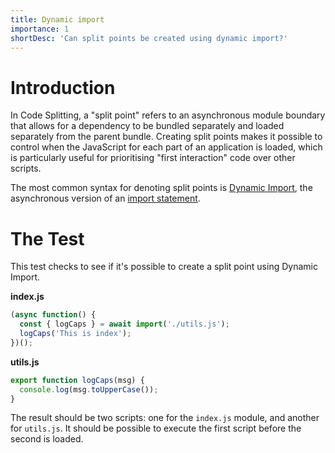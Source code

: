 ```yaml
---
title: Dynamic import
importance: 1
shortDesc: 'Can split points be created using dynamic import?'
---
```


# Introduction

In Code Splitting, a "split point" refers to an asynchronous module boundary that allows for a dependency to be bundled separately and loaded separately from the parent bundle. Creating split points makes it possible to control when the JavaScript for each part of an application is loaded, which is particularly useful for prioritising "first interaction" code over other scripts.

The most common syntax for denoting split points is [Dynamic Import], the asynchronous version of an [import statement].

# The Test

This test checks to see if it's possible to create a split point using Dynamic Import.

**index.js**

```js
(async function() {
  const { logCaps } = await import('./utils.js');
  logCaps('This is index');
})();
```

**utils.js**

```js
export function logCaps(msg) {
  console.log(msg.toUpperCase());
}
```

The result should be two scripts: one for the `index.js` module, and another for `utils.js`. It should be possible to execute the first script before the second is loaded.

[dynamic import]: https://developer.mozilla.org/en-US/docs/Web/JavaScript/Reference/Statements/import#Dynamic_Imports
[import statement]: https://developer.mozilla.org/en-US/docs/Web/JavaScript/Reference/Statements/import
